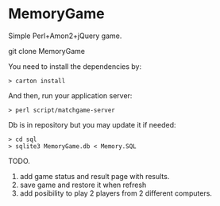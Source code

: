 # MemoryGame

Simple Perl+Amon2+jQuery game.

git clone MemoryGame

You need to install the dependencies by:

    > carton install

And then, run your application server:

    > perl script/matchgame-server
    
Db is in repository but you may update it if needed:
    
    > cd sql
    > sqlite3 MemoryGame.db < Memory.SQL



TODO.
1) add game status and result page with results.
2) save game and restore it when refresh
3) add posibility to play 2 players from 2 different computers.
